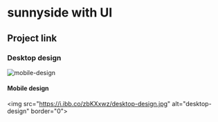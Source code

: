 # sunnyside with UI

## Project link

### Desktop design
<img src="https://i.ibb.co/9hJS0Ky/mobile-design.jpg" alt="mobile-design" border="0">

#### Mobile design
<img src="https://i.ibb.co/zbKXxwz/desktop-design.jpg" alt="desktop-design" border="0">

